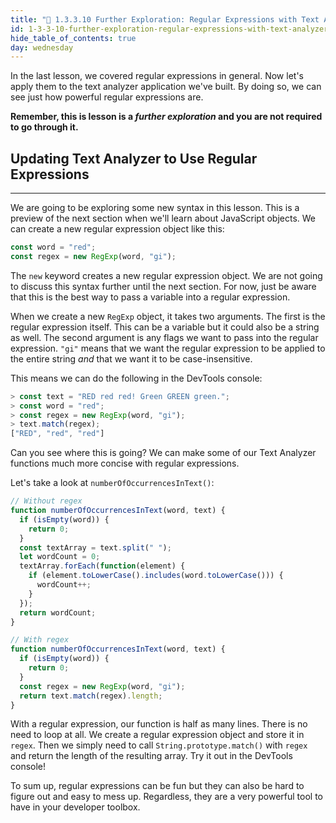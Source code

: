 ```yaml
---
title: "📓 1.3.3.10 Further Exploration: Regular Expressions with Text Analyzer"
id: 1-3-3-10-further-exploration-regular-expressions-with-text-analyzer
hide_table_of_contents: true
day: wednesday
---
```


In the last lesson, we covered regular expressions in general. Now let's apply them to the text analyzer application we've built. By doing so, we can see just how powerful regular expressions are.

**Remember, this is lesson is a _further exploration_ and you are not required to go through it.** 

## Updating Text Analyzer to Use Regular Expressions
---

We are going to be exploring some new syntax in this lesson. This is a preview of the next section when we'll learn about JavaScript objects. We can create a new regular expression object like this:

```js
const word = "red";
const regex = new RegExp(word, "gi");
```

The `new` keyword creates a new regular expression object. We are not going to discuss this syntax further until the next section. For now, just be aware that this is the best way to pass a variable into a regular expression.

When we create a new `RegExp` object, it takes two arguments. The first is the regular expression itself. This can be a variable but it could also be a string as well. The second argument is any flags we want to pass into the regular expression. `"gi"` means that we want the regular expression to be applied to the entire string _and_ that we want it to be case-insensitive.

This means we can do the following in the DevTools console:

```js
> const text = "RED red red! Green GREEN green.";
> const word = "red";
> const regex = new RegExp(word, "gi");
> text.match(regex);
["RED", "red", "red"]
```

Can you see where this is going? We can make some of our Text Analyzer functions much more concise with regular expressions.

Let's take a look at `numberOfOccurrencesInText()`:

```js
// Without regex
function numberOfOccurrencesInText(word, text) {
  if (isEmpty(word)) {
    return 0;
  }
  const textArray = text.split(" ");
  let wordCount = 0;
  textArray.forEach(function(element) {
    if (element.toLowerCase().includes(word.toLowerCase())) {
      wordCount++;
    }
  });
  return wordCount;
}

// With regex
function numberOfOccurrencesInText(word, text) {
  if (isEmpty(word)) {
    return 0;
  }
  const regex = new RegExp(word, "gi");
  return text.match(regex).length;
}
```

With a regular expression, our function is half as many lines. There is no need to loop at all. We create a regular expression object and store it in `regex`. Then we simply need to call `String.prototype.match()` with `regex` and return the length of the resulting array. Try it out in the DevTools console!

To sum up, regular expressions can be fun but they can also be hard to figure out and easy to mess up. Regardless, they are a very powerful tool to have in your developer toolbox.
